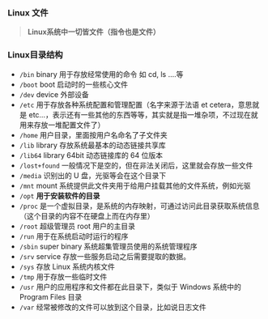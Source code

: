 ### Linux 文件

> **Linux系统中一切皆文件（指令也是文件）**

### Linux目录结构

- `/bin` binary 用于存放经常使用的命令 如 cd, ls ....等
- `/boot` boot 启动时的一些核心文件
- `/dev` device 外部设备
- `/etc` 用于存放各种系统配置和管理配置（名字来源于法语 et cetera，意思就是 etc…，表示还有一些其他的东西等等，其实就是指一堆杂项，不过现在就用来存放一堆配置文件了）
- `/home` 用户目录，里面按用户名命名了子文件夹
- `/lib` library 存放系统最基本的动态链接共享库
- `/lib64` library 64bit 动态链接库的 64 位版本
- `/lost+found` 一般情况下是空的，但在非法关闭后，这里就会存放一些文件
- `/media` 识别出的 U 盘，光驱等会在这个目录下
- `/mnt` mount 系统提供此文件夹用于给用户挂载其他的文件系统，例如光驱
- `/opt` **用于安装软件的目录**
- `/proc` 是一个虚拟目录，是系统的内存映射，可通过访问此目录获取系统信息（这个目录的内容不在硬盘上而在内存里）
- `/root` 超级管理员 root 用户的主目录
- `/run` 用于在系统启动时运行的程序
- `/sbin` super binary 系统超集管理员使用的系统管理程序
- `/srv` service 存放一些服务启动之后需要提取的数据。
- `/sys` 存放 Linux 系统内核文件
- `/tmp` 用于存放一些临时文件
- `/usr` 用户的应用程序和文件都在此目录下，类似于 Windows 系统中的 Program Files 目录
- `/var` 经常被修改的文件可以放到这个目录，比如说日志文件